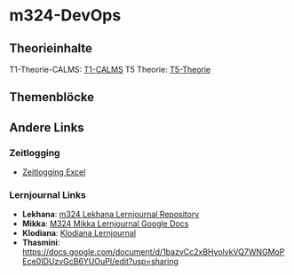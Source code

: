 # m324-DevOps

## Theorieinhalte

T1-Theorie-CALMS: [T1-CALMS](/T1-CALMS.md)
T5 Theorie: [T5-Theorie](/Theorie/T5-CD.md)


## Themenblöcke

## Andere Links

### Zeitlogging
- [Zeitlogging Excel](https://rsrg-my.sharepoint.com/:x:/p/lekhana_godugunuri/EShaFkzQe8hGq_W9SnPhz_EBsyKsxPtGweS5vNaNDGJf4g)

### Lernjournal Links
- **Lekhana**: [m324 Lekhana Lernjournal Repository](https://github.com/lekhanagodugunuri/m324-Lekhana-Lernjournal.git)
- **Mikka**: [M324 Mikka Lernjournal Google Docs](https://docs.google.com/document/d/15DKvZnX8lJ5dWh8cs9UOCHVRk-OcvA73hl9oVT5KgK8/edit?usp=sharing)
- **Klodiana**: [Klodiana Lernjournal](https://github.com/klodianaxhe/m324_Lernjournal.git)
- **Thasmini**: https://docs.google.com/document/d/1bazvCc2xBHyolvkVQ7WNGMoPEce0IDUzvGcB6YUOuPI/edit?usp=sharing
